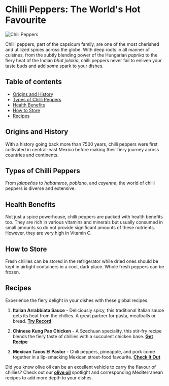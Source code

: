 # Chilli Peppers: The World's Hot Favourite

![Chili Peppers](https://source.unsplash.com/random/?chili-peppers)

Chilli peppers, part of the capsicum family, are one of the most cherished and utilized spices across the globe. With deep roots in all manner of cuisines, from the subtly blending power of the Hungarian _paprika_ to the fiery heat of the Indian _bhut jolokia_, chilli peppers never fail to enliven your taste buds and add _some_ spark to your dishes.

## Table of contents

- [Origins and History](#origins-and-history)
- [Types of Chilli Peppers](#types-of-chilli-peppers)
- [Health Benefits](#health-benefits)
- [How to Store](#how-to-store)
- [Recipes](#recipes)

## Origins and History

With a history going back more than 7500 years, chilli peppers were first cultivated in central-east Mexico before making their fiery journey across countries and continents.

## Types of Chilli Peppers

From _jalapeños_ to _habaneros_, _poblano_, and _cayenne_, the world of chilli peppers is diverse and extensive.

## Health Benefits

Not just a spice powerhouse, chilli peppers are packed with health benefits too. They are rich in various vitamins and minerals but usually consumed in small amounts so do not provide significant amounts of these nutrients. However, they are very high in Vitamin C.

## How to Store

Fresh chillies can be stored in the refrigerator while dried ones should be kept in airtight containers in a cool, dark place. Whole fresh peppers can be frozen.

## Recipes

Experience the fiery delight in your dishes with these global recipes.

1. **Italian Arrabbiata Sauce** - Deliciously spicy, this traditional Italian sauce gets its heat from the chillies. A great partner for pasta, meatballs or bread.
   [**Try Record**](/recipes/arrabbiata)

2. **Chinese Kung Pao Chicken** - A Szechuan speciality, this stir-fry recipe blends the fiery taste of chillies with a succulent chicken base.
   [**Get Recipe**](/recipes/kungpao-chicken)

3. **Mexican Tacos El Pastor** - Chili peppers, pineapple, and pork come together in a lip-smacking Mexican street-food favourite.
   [**Check It Out**](/recipes/tacos-el-pastor)

Did you know olive oil can be an excellent vehicle to carry the flavour of chillies? Check out our [**olive oil**](/ingredients/olive-oil) spotlight and corresponding Mediterranean recipes to add more depth to your dishes.
